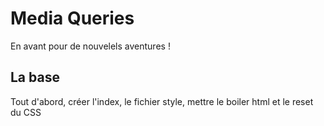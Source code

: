 # Media Queries

En avant pour de nouvelels aventures !

## La base

Tout d'abord, créer l'index, le fichier style, mettre le boiler html et le reset du CSS